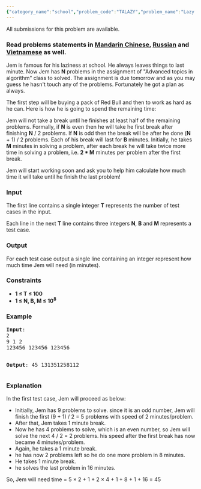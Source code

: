 ```yaml
---
{"category_name":"school","problem_code":"TALAZY","problem_name":"Lazy Jem","languages_supported":{"0":"ADA","1":"ASM","2":"BASH","3":"BF","4":"C","5":"C99 strict","6":"CAML","7":"CLOJ","8":"CLPS","9":"CPP 4.3.2","10":"CPP 4.9.2","11":"CPP14","12":"CS2","13":"D","14":"ERL","15":"FORT","16":"FS","17":"GO","18":"HASK","19":"ICK","20":"ICON","21":"JAVA","22":"JS","23":"LISP clisp","24":"LISP sbcl","25":"LUA","26":"NEM","27":"NICE","28":"NODEJS","29":"PAS fpc","30":"PAS gpc","31":"PERL","32":"PERL6","33":"PHP","34":"PIKE","35":"PRLG","36":"PYPY","37":"PYTH","38":"PYTH 3.4","39":"RUBY","40":"SCALA","41":"SCM chicken","42":"SCM guile","43":"SCM qobi","44":"ST","45":"TCL","46":"TEXT","47":"WSPC"},"max_timelimit":1,"source_sizelimit":50000,"problem_author":"tuananh93","problem_tester":"errichto","date_added":"8-09-2016","tags":{"0":"ad","1":"cakewalk","2":"cook74","3":"tuananh93"},"editorial_url":"http://discuss.codechef.com/problems/TALAZY","time":{"view_start_date":1474223400,"submit_start_date":1474223400,"visible_start_date":1474223400,"end_date":1735669800},"layout":"problem"}
---
```

<span class="solution-visible-txt">All submissions for this problem are available.</span><h3> Read problems statements in <a target="_blank" href="http://www.codechef.com/download/translated/COOK74/mandarin/TALAZY.pdf">Mandarin Chinese</a>, <a target="_blank" href="http://www.codechef.com/download/translated/COOK74/russian/TALAZY.pdf">Russian</a> and <a target="_blank" href="http://www.codechef.com/download/translated/COOK74/vietnamese/TALAZY.pdf">Vietnamese</a> as well.</h3>



<p>
Jem is famous for his laziness at school. He always leaves things to last minute. Now Jem has <b>N</b> problems in the assignment of "Advanced topics in algorithm" class to solved. The assignment is due tomorrow and as you may guess he hasn't touch any of the problems. Fortunately he got a plan as always.
</p>

<p>
The first step will be buying a pack of Red Bull and then to work as hard as he can. Here is how he is going to spend the remaining time:
</p>

<p>
Jem will not take a break until he finishes at least half of the remaining problems. Formally, if <b>N</b> is even then he will take he first break after finishing <b>N</b> / 2 problems. If <b>N</b> is odd then the break will be after he done (<b>N</b> + 1) / 2 problems. Each of his break will last for <b>B</b> minutes. Initially, he takes <b>M</b> minutes in solving a problem, after each break he will take twice more time in solving a problem, i.e. <b>2 * M</b> minutes per problem after the first break.
</p>

<p>
Jem will start working soon and ask you to help him calculate how much time it will take until he finish the last problem!
</p>

<h3>Input</h3>
<p>
The first line contains a single integer <b>T</b> represents the number of test cases in the input.</p>
Each line in the next <b>T</b> line contains three integers <b>N</b>, <b>B</b> and <b>M</b> represents a test case.
</p>

<h3>Output</h3>
<p>
For each test case output a single line containing an integer represent how much time Jem will need (in minutes).
</p>

<h3>Constraints</h3>
<ul>
<li><b>1 ≤ <b>T</b> ≤ 100</b></li>
<li><b>1 ≤ <b>N</b>, <b>B</b>, <b>M</b> ≤ 10<sup>8</sup></b></li>
</ul>

<h3>Example</h3>
<pre>
<b>Input</b>:
2
9 1 2
123456 123456 123456

<b>Output</b>:
45
131351258112
</pre>

<h3>Explanation</h3>
<p>
In the first test case, Jem will proceed as below:
</p>
<p>
<ul>
<li>Initially, Jem has 9 problems to solve. since it is an odd number, Jem will finish the first (9 + 1) / 2 = 5 problems with speed of 2 minutes/problem.</li>
<li>After that, Jem takes 1 minute break.</li>
<li>Now he has 4 problems to solve, which is an even number, so Jem will solve the next 4 / 2 = 2 problems. his speed after the first break has now became 4 minutes/problem.
</li>
<li>Again, he takes a 1 minute break.</li>
<li>he has now 2 problems left so he do one more problem in 8 minutes.</li>
<li>He takes 1 minute break.</li>
<li>he solves the last problem in 16 minutes.</li>
</ul>
</p>

<p>
So, Jem will need time = 5 × 2 + 1 + 2 × 4 + 1 + 8 + 1 + 16  = 45
</p>
